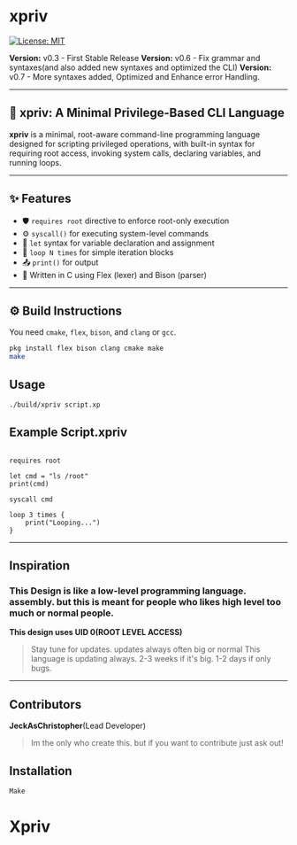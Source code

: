 # xpriv

[![License: MIT](https://img.shields.io/badge/license-MIT-blue.svg)](LICENSE)

**Version:** v0.3 - First Stable Release
**Version:** v0.6 - Fix grammar and syntaxes(and also added new syntaxes and optimized the CLI)
**Version:** v0.7 - More syntaxes added, Optimized and Enhance error Handling.

---

## 🔐 xpriv: A Minimal Privilege-Based CLI Language

**xpriv** is a minimal, root-aware command-line programming language designed for scripting privileged operations, with built-in syntax for requiring root access, invoking system calls, declaring variables, and running loops.

---

## ✨ Features

- 🛡️ `requires root` directive to enforce root-only execution
- ⚙️ `syscall()` for executing system-level commands
- 📝 `let` syntax for variable declaration and assignment
- 🔁 `loop N times` for simple iteration blocks
- 📤 `print()` for output
- 🎯 Written in C using Flex (lexer) and Bison (parser)

---

## ⚙️ Build Instructions

You need `cmake`, `flex`, `bison`, and `clang` or `gcc`.

```bash
pkg install flex bison clang cmake make
make
```

## Usage
```Bash
./build/xpriv script.xp
```

## Example Script.xpriv
```xpriv

requires root

let cmd = "ls /root"
print(cmd)

syscall cmd

loop 3 times {
    print("Looping...")
}
```

---


## Inspiration

### This Design is like a low-level programming language. assembly. but this is meant for people who likes high level too much or normal people.
**This design uses UID 0(ROOT LEVEL ACCESS)**

> Stay tune for updates. updates always often big or normal
> This language is updating always. 2-3 weeks if it's big. 1-2 days if only bugs.

---

## Contributors

**JeckAsChristopher**(Lead Developer)
> Im the only who create this. but if you want to contribute just ask out!

## Installation

```Bash
Make
```
# Xpriv
